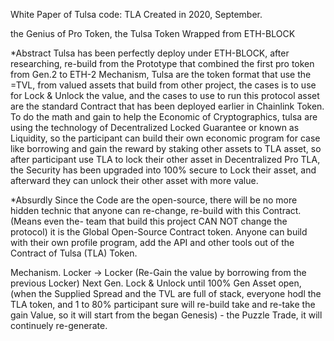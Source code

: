 White Paper of Tulsa code: TLA
Created in 2020, September.

the Genius of Pro Token, the Tulsa Token Wrapped from ETH-BLOCK

*Abstract
Tulsa has been perfectly deploy under ETH-BLOCK, after researching, re-build from the Prototype that combined the first pro token from Gen.2 to ETH-2 Mechanism, Tulsa are the token format that use the =TVL, from valued assets that build from other project, the cases is to use for Lock & Unlock the value, and the cases to use to run this protocol asset are the standard Contract that has been deployed earlier in Chainlink Token. To do the math and gain to help the Economic of Cryptographics, tulsa are using the technology of Decentralized Locked Guarantee or known as Liquidity, so the participant can build their own economic program for case like borrowing and gain the reward by staking other assets to TLA asset, so after participant use TLA to lock their other asset in Decentralized Pro TLA, the Security has been upgraded into 100% secure to Lock their asset, and afterward they can unlock their other asset with more value.

*Absurdly
Since the Code are the open-source, there will be no more hidden technic that anyone can re-change, re-build with this Contract. (Means even the- team that build this project CAN NOT change the protocol) it is the Global Open-Source Contract token. Anyone can build with their own profile program, add the API and other tools out of the Contract of Tulsa (TLA) Token.

Mechanism.
Locker -> Locker (Re-Gain the value by borrowing from the previous Locker)
Next Gen. Lock & Unlock until 100% Gen Asset open, (when the Supplied Spread and the TVL are full of stack, everyone hodl the TLA token, and 1 to 80% participant sure will re-build take and re-take the gain Value, so it will start from the began Genesis) - the Puzzle Trade, it will continuely re-generate.
